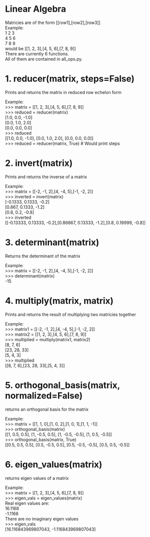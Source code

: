 # Linear Algebra
Matricies are of the form [[row1],[row2],[row3]]  
Example:  
1 2 3  
4 5 6  
7 8 9  
would be [[1, 2, 3],[4, 5, 6],[7, 8, 9]]  
There are currently 6 functions.  
All of them are contained in all_ops.py.    
# 1. reducer(matrix, steps=False)  
Prints and returns the matrix in reduced row echelon form  

Example:  
\>>> matrix = [[1, 2, 3],[4, 5, 6],[7, 8, 9]]  
\>>> reduced = reducer(matrix)  
[1.0, 0.0, -1.0]  
[0.0, 1.0, 2.0]  
[0.0, 0.0, 0.0]  
\>>> reduced  
[[1.0, 0.0, -1.0], [0.0, 1.0, 2.0], [0.0, 0.0, 0.0]]  
\>>> reduced = reducer(matrix, True) # Would print steps  

# 2. invert(matrix)
Prints and returns the inverse of a matrix  

Example:  
\>>> matrix = [[-2, -1, 2],[4, -4, 5],[-1, -2, 2]]  
\>>> inverted = invert(matrix)  
[-0.1333, 0.1333, -0.2]  
[0.867, 0.1333, -1.2]  
[0.8, 0.2, -0.8]  
\>>> inverted  
[[-0.13333, 0.13333, -0.2],[0.86667, 0.13333, -1.2],[0.8, 0.19999, -0.8]]  

# 3. determinant(matrix)  
Returns the determinant of the matrix  

Example:  
\>>> matrix = [[-2, -1, 2],[4, -4, 5],[-1, -2, 2]]  
\>>> determinant(matrix)  
-15  

# 4. multiply(matrix, matrix)  
Prints and returns the result of multiplying two matricies together  

Example:  
\>>> matrix1 = [[-2, -1, 2],[4, -4, 5],[-1, -2, 2]]  
\>>> matrix2 = [[1, 2, 3],[4, 5, 6],[7, 8, 9]]  
\>>> multiplied = multiply(matrix1, matrix2)  
[8, 7, 6]  
[23, 28, 33]  
[5, 4, 3]  
\>>> multiplied  
[[8, 7, 6],[23, 28, 33],[5, 4, 3]]  

# 5. orthogonal_basis(matrix, normalized=False)  
returns an orthogonal basis for the matrix  

Example:  
\>>> matrix = [[1, 1, 0],[1, 0, 2],[1, 0, 1],[1, 1, -1]]  
\>>> orthogonal_basis(matrix)  
[[1, 0.5, 0.5], [1, -0.5, 0.5], [1, -0.5, -0.5], [1, 0.5, -0.5]]  
\>>> orthogonal_basis(matrix, True)  
[[0.5, 0.5, 0.5], [0.5, -0.5, 0.5], [0.5, -0.5, -0.5], [0.5, 0.5, -0.5]]  

# 6. eigen_values(matrix)  
returns eigen values of a matrix  

Example:  
\>>> matrix = [[1, 2, 3],[4, 5, 6],[7, 8, 9]]  
\>>> eigen_vals = eigen_values(matrix)  
Real eigen values are:  
16.1168  
-1.1168  
There are no imaginary eigen values  
\>>> eigen_vals  
[16.116843969807043, -1.116843969807043]  
